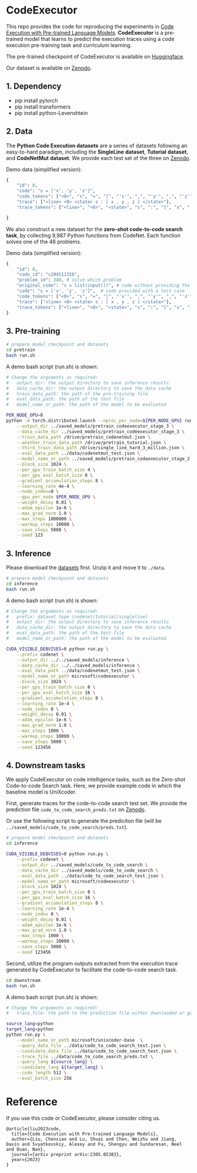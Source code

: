 # CodeExecutor

This repo provides the code for reproducing the experiments in [Code Execution with Pre-trained Language Models](https://arxiv.org/pdf/2305.05383.pdf). **CodeExecutor** is a pre-trained model that learns to predict the execution traces using a code execution pre-training task and curriculum learning.

The pre-trained checkpoint of CodeExecutor is available on [Huggingface](https://huggingface.co/microsoft/codeexecutor). 

Our dataset is available on [Zenodo](https://zenodo.org/record/8062703).

## 1. Dependency

- pip install pytorch 
- pip install transformers
- pip install python-Levenshtein


## 2. Data

The **Python Code Execution datasets** are a series of datasets following an easy-to-hard paradigm, including the **SingleLine** **dataset**, **Tutorial** **dataset**, and **CodeNetMut** **dataset**. We provide each test set of the three on [Zenodo](https://zenodo.org/record/8062703).

Demo data (simplified version):

``` python
{
    "id": 0,  
    "code": "s = ['x', 'y', 'z']",  
    "code_tokens": ["<0>", "s", "=", "[", "'x'", ",", "'y'", ",", "'z'", "]"],  
    "trace": ["<line> <0> <state> s : [ x , y , z ] </state>"],
    "trace_tokens": ["<line>", "<0>", "<state>", "s", ":", "[", "x", ",", "y", ",", "z", "]", "</state>"]

}
```

We also construct a new dataset for the **zero-shot code-to-code search task**, by collecting 9,987 Python functions from CodeNet. Each function solves one of the 48 problems. 

Demo data (simplified version):

``` python
{
    "id": 0,  
    "code_id": "s204511158", 
    "problem_id": 340, # solve which problem
    "original_code": "s = list(input())", # code without providing the test case
    "code": "s = ['x', 'y', 'z']",  # code provided with a test case
    "code_tokens": ["<0>", "s", "=", "[", "'x'", ",", "'y'", ",", "'z'", "]"],  
    "trace": ["<line> <0> <state> s : [ x , y , z ] </state>"],
    "trace_tokens": ["<line>", "<0>", "<state>", "s", ":", "[", "x", ",", "y", ",", "z", "]", "</state>"]
}
```


## 3. Pre-training

```bash
# prepare model checkpoint and datasets
cd pretrain
bash run.sh
```

A demo bash script (run.sh) is shown:
```bash
# Change the arguments as required:
#   output_dir: the output directory to save inference results
#   data_cache_dir: the output directory to save the data cache 
#   train_data_path: the path of the pre-training file
#   eval_data_path: the path of the test file
#   model_name_or_path: the path of the model to be evaluated

PER_NODE_GPU=8
python -m torch.distributed.launch --nproc_per_node=${PER_NODE_GPU} run.py \
    --output_dir ../saved_models/pretrain_codeexecutor_stage_3 \
    --data_cache_dir ../saved_models/pretrain_codeexecutor_stage_3 \
    --train_data_path /drive/pretrain_codenetmut.json \
    --another_train_data_path /drive/pretrain_tutorial.json \
    --third_train_data_path /drive/single_line_hard_3_million.json \
    --eval_data_path ../data/codenetmut_test.json \
    --model_name_or_path ../saved_models/pretrain_codeexecutor_stage_2 \
    --block_size 1024 \
    --per_gpu_train_batch_size 4 \
    --per_gpu_eval_batch_size 8 \
    --gradient_accumulation_steps 8 \
    --learning_rate 4e-4 \
    --node_index=0 \
    --gpu_per_node $PER_NODE_GPU \
    --weight_decay 0.01 \
    --adam_epsilon 1e-6 \
    --max_grad_norm 1.0 \
    --max_steps 1000000 \
    --warmup_steps 10000 \
    --save_steps 5000 \
    --seed 123
```

## 3. Inference

Please download the [datasets](https://zenodo.org/record/8062703) first. Unzip it and move it to `./data`.

```bash
# prepare model checkpoint and datasets
cd inference
bash run.sh
```

A demo bash script (run.sh) is shown:
```bash
# Change the arguments as required:
#   prefix: dataset type (codenet/tutorial/singleline)
#   output_dir: the output directory to save inference results
#   data_cache_dir: the output directory to save the data cache 
#   eval_data_path: the path of the test file
#   model_name_or_path: the path of the model to be evaluated

CUDA_VISIBLE_DEBVISES=0 python run.py \
    --prefix codenet \
    --output_dir ../../saved_models/inference \
    --data_cache_dir ../../saved_models/inference \
    --eval_data_path ../data/codenetmut_test.json \
    --model_name_or_path microsoft/codeexecutor \
    --block_size 1024 \
    --per_gpu_train_batch_size 8 \
    --per_gpu_eval_batch_size 16 \
    --gradient_accumulation_steps 8 \
    --learning_rate 1e-4 \
    --node_index 0 \
    --weight_decay 0.01 \
    --adam_epsilon 1e-6 \
    --max_grad_norm 1.0 \
    --max_steps 1000 \
    --warmup_steps 10000 \
    --save_steps 5000 \
    --seed 123456
```

## 4. Downstream tasks

We apply CodeExecutor on code intelligence tasks, such as the Zero-shot Code-to-code Search task.
Here, we provide example code in which the baseline model is UniXcoder.

First, generate traces for the code-to-code search test set. We provide the prediction file `code_to_code_search_preds.txt` on [Zenodo](https://zenodo.org/record/8062703).

Or use the following script to generate the prediciton file (will be `../saved_models/code_to_code_search/preds.txt`).

```bash
# prepare model checkpoint and datasets
cd inference

CUDA_VISIBLE_DEBVISES=0 python run.py \
    --prefix codenet \
    --output_dir ../saved_models/code_to_code_search \
    --data_cache_dir ../saved_models/code_to_code_search \
    --eval_data_path ../data/code_to_code_search_test.json \
    --model_name_or_path microsoft/codeexecutor \
    --block_size 1024 \
    --per_gpu_train_batch_size 8 \
    --per_gpu_eval_batch_size 16 \
    --gradient_accumulation_steps 8 \
    --learning_rate 1e-4 \
    --node_index 0 \
    --weight_decay 0.01 \
    --adam_epsilon 1e-6 \
    --max_grad_norm 1.0 \
    --max_steps 1000 \
    --warmup_steps 10000 \
    --save_steps 5000 \
    --seed 123456
```

Second, utilize the program outputs extracted from the execution trace generated by CodeExecutor to facilitate the code-to-code search task.

```bash
cd downstream
bash run.sh
```

A demo bash script (run.sh) is shown:
```bash
# Change the arguments as required:
#   trace_file: the path to the prediction file either downloaded or generated in the last step

source_lang=python
target_lang=python
python run.py \
    --model_name_or_path microsoft/unixcoder-base  \
    --query_data_file ../data/code_to_code_search_test.json \
    --candidate_data_file ../data/code_to_code_search_test.json \
    --trace_file ../data/code_to_code_search_preds.txt \
    --query_lang ${source_lang} \
    --candidate_lang ${target_lang} \
    --code_length 512 \
    --eval_batch_size 256 
```


# Reference

If you use this code or CodeExecutor, please consider citing us.

```
@article{liu2023code,
  title={Code Execution with Pre-trained Language Models},
  author={Liu, Chenxiao and Lu, Shuai and Chen, Weizhu and Jiang, Daxin and Svyatkovskiy, Alexey and Fu, Shengyu and Sundaresan, Neel and Duan, Nan},
  journal={arXiv preprint arXiv:2305.05383},
  year={2023}
}
```

